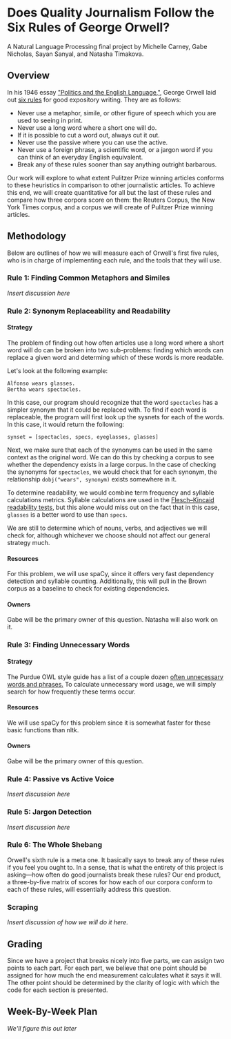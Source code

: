 
# Does Quality Journalism Follow the Six Rules of George Orwell?


A Natural Language Processing final project by Michelle Carney, Gabe Nicholas, Sayan Sanyal, and Natasha Timakova.


## Overview

In his 1946 essay ["Politics and the English Language,"](http://www.orwell.ru/library/essays/politics/english/e_polit/), George Orwell laid out [six rules](https://en.wikipedia.org/wiki/Politics_and_the_English_Language#Remedy_of_Six_Rules) for good expository writing. They are as follows:
* Never use a metaphor, simile, or other figure of speech which you are used to seeing in print.
* Never use a long word where a short one will do.
* If it is possible to cut a word out, always cut it out.
* Never use the passive where you can use the active.
* Never use a foreign phrase, a scientific word, or a jargon word if you can think of an everyday English equivalent.
* Break any of these rules sooner than say anything outright barbarous.

Our work will explore to what extent Pulitzer Prize winning articles conforms to these heuristics in comparison to other journalistic articles. To achieve this end, we will create quantitative for all but the last of these rules and compare how three corpora score on them: the Reuters Corpus, the New York Times corpus, and a corpus we will create of Pulitzer Prize winning articles.


## Methodology

Below are outlines of how we will measure each of Orwell's first five rules, who is in charge of implementing each rule, and the tools that they will use.

### Rule 1: Finding Common Metaphors and Similes

*Insert discussion here*

### Rule 2: Synonym Replaceability and Readability

#### Strategy

The problem of finding out how often articles use a long word where a short word will do can be broken into two sub-problems: finding which words can replace a given word and determing which of these words is more readable.

Let's look at the following example:

```
Alfonso wears glasses.
Bertha wears spectacles.
```

In this case, our program should recognize that the word `spectacles` has a simpler synonym that it could be replaced with. To find if each word is replaceable, the program will first look up the sysnets for each of the words. In this case, it would return the following:

```
synset = [spectacles, specs, eyeglasses, glasses]
```

Next, we make sure that each of the synonyms can be used in the same context as the original word. We can do this by checking a corpus to see whether the dependency exists in a large corpus. In the case of checking the synonyms for `spectacles`, we would check that for each synonym, the relationship `dobj("wears", synonym)` exists somewhere in it.

To determine readability, we would combine term frequency and syllable calculations metrics. Syllable calculations are used in the [Flesch–Kincaid readability tests](https://en.wikipedia.org/wiki/Flesch%E2%80%93Kincaid_readability_tests), but this alone would miss out on the fact that in this case, `glasses` is a better word to use than `specs`.

We are still to determine which of nouns, verbs, and adjectives we will check for, although whichever we choose should not affect our general strategy much.


#### Resources

For this problem, we will use spaCy, since it offers very fast dependency detection and syllable counting. Additionally, this will pull in the Brown corpus as a baseline to check for existing dependencies.

#### Owners

Gabe will be the primary owner of this question. Natasha will also work on it.


### Rule 3: Finding Unnecessary Words

#### Strategy

The Purdue OWL style guide has a list of a couple dozen [often unnecessary words and phrases.](https://owl.english.purdue.edu/owl/resource/572/02/) To calculate unnecessary word usage, we will simply search for how frequently these terms occur.

#### Resources

We will use spaCy for this problem since it is somewhat faster for these basic functions than nltk.

#### Owners

Gabe will be the primary owner of this question.

### Rule 4: Passive vs Active Voice

*Insert discussion here*

### Rule 5: Jargon Detection

*Insert discussion here*

### Rule 6: The Whole Shebang 

Orwell's sixth rule is a meta one. It basically says to break any of these rules if you feel you ought to. In a sense, that is what the entirety of this project is asking—how often do good journalists break these rules? Our end product, a three-by-five matrix of scores for how each of our corpora conform to each of these rules, will essentially address this question.


### Scraping

*Insert discussion of how we will do it here.*

## Grading

Since we have a project that breaks nicely into five parts, we can assign two points to each part. For each part, we believe that one point should be assigned for how much the end measurement calculates what it says it will. The other point should be determined by the clarity of logic with which the code for each section is presented.


## Week-By-Week Plan

*We'll figure this out later*

